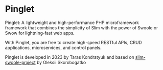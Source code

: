 # Pinglet
Pinglet: A lightweight and high-performance PHP microframework framework that combines the simplicity of Slim with the power of Swoole or Swow for lightning-fast web apps.

With Pinglet, you are free to create high-speed RESTful APIs, CRUD applications, microservices, and control panels.

Pinglet is developed in 2023 by Taras Kondratyuk and based on [slim-swoole-project](https://github.com/skoro/slim-swoole-project) by Oleksii Skorobogatko
